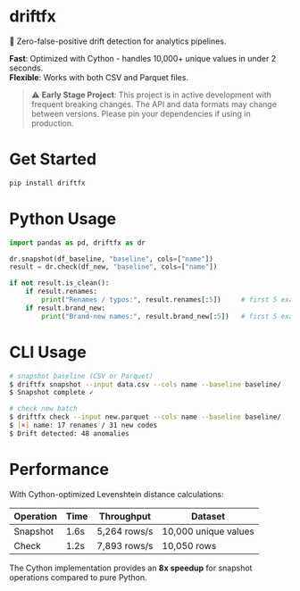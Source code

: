 # driftfx

🚦  Zero-false-positive drift detection for analytics pipelines.

**Fast**: Optimized with Cython - handles 10,000+ unique values in under 2 seconds.  
**Flexible**: Works with both CSV and Parquet files.

> ⚠️ **Early Stage Project**: This project is in active development with frequent breaking changes. The API and data formats may change between versions. Please pin your dependencies if using in production.

# Get Started
```bash
pip install driftfx
```

# Python Usage
```python
import pandas as pd, driftfx as dr

dr.snapshot(df_baseline, "baseline", cols=["name"])
result = dr.check(df_new, "baseline", cols=["name"])

if not result.is_clean():
    if result.renames:
        print("Renames / typos:", result.renames[:5])     # first 5 examples
    if result.brand_new:
        print("Brand-new names:", result.brand_new[:5])   # first 5 examples
```

# CLI Usage
```bash
# snapshot baseline (CSV or Parquet)
$ driftfx snapshot --input data.csv --cols name --baseline baseline/
$ Snapshot complete ✓

# check new batch
$ driftfx check --input new.parquet --cols name --baseline baseline/
$ [✖] name: 17 renames / 31 new codes
$ Drift detected: 48 anomalies 
```

# Performance

With Cython-optimized Levenshtein distance calculations:

| Operation | Time | Throughput | Dataset |
|-----------|------|------------|---------|
| Snapshot | 1.6s | 5,264 rows/s | 10,000 unique values |
| Check | 1.2s | 7,893 rows/s | 10,050 rows |

The Cython implementation provides an **8x speedup** for snapshot operations compared to pure Python.